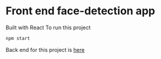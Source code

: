 # Front end face-detection app
Built with React
To run this project
```bash
npm start
```

Back end for this project is [here](https://github.com/Noyan1998/face-detection-app-api)
